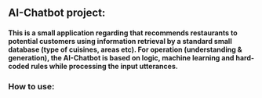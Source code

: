 ##  AI-Chatbot project:

#### This is a small application regarding that recommends restaurants to potential customers using information retrieval by a standard small database (type of cuisines, areas etc). For operation (understanding & generation), the AI-Chatbot is based on logic, machine learning and hard-coded rules while processing the input utterances.   

### How to use:

